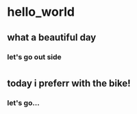 # hello_world
## what a beautiful day
### let's go out side
#
## today i preferr with the bike!
### let's go...
